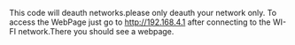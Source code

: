  This code will deauth networks.please only deauth your network only.
 To access the WebPage just go to http://192.168.4.1 after
 connecting to the WI-FI network.There you should see
 a webpage.
